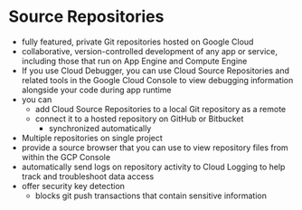 # Source Repositories

- fully featured, private Git repositories hosted on Google Cloud
- collaborative, version-controlled development of any app or service, including those that run on App Engine and Compute Engine
- If you use Cloud Debugger, you can use Cloud Source Repositories and related tools in the Google Cloud Console to view debugging information alongside your code during app runtime
- you can 
  - add Cloud Source Repositories to a local Git repository as a remote
  - connect it to a hosted repository on GitHub or Bitbucket
    - synchronized automatically
- Multiple repositories on single project
- provide a source browser that you can use to view repository files from within the GCP Console
- automatically send logs on repository activity to Cloud Logging to help track and troubleshoot data access
- offer security key detection
  - blocks git push transactions that contain sensitive information